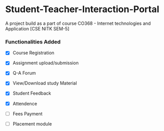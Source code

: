# Student-Teacher-Interaction-Portal
A project build as a part of course CO368 - Internet technologies and Application [CSE NITK SEM-5]

<!-- [View website here](https://workpurpose.000webhostapp.com) -->

### Functionalities Added
- [x] Course Registration
- [x] Assignment upload/submission
- [x] Q-A Forum
- [x] View/Download study Material
- [x] Student Feedback
- [x] Attendence
- [ ]  Fees Payment
- [ ]   Placement module

